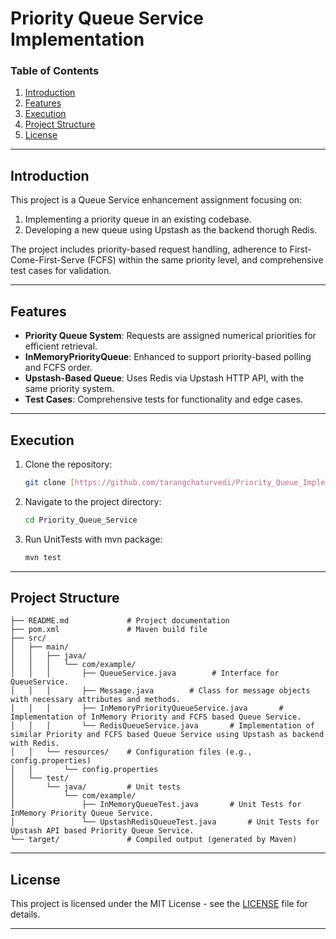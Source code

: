 # Priority Queue Service Implementation

### Table of Contents
1. [Introduction](#introduction)
2. [Features](#features)
3. [Execution](#Execution)
4. [Project Structure](#project-structure)
5. [License](#license)

---

## Introduction

This project is a Queue Service enhancement assignment focusing on:
1. Implementing a priority queue in an existing codebase.
2. Developing a new queue using Upstash as the backend thorugh Redis.

The project includes priority-based request handling, adherence to First-Come-First-Serve (FCFS) within the same priority level, and comprehensive test cases for validation.

---

## Features

- **Priority Queue System**: Requests are assigned numerical priorities for efficient retrieval.
- **InMemoryPriorityQueue**: Enhanced to support priority-based polling and FCFS order.
- **Upstash-Based Queue**: Uses Redis via Upstash HTTP API, with the same priority system.
- **Test Cases**: Comprehensive tests for functionality and edge cases.

---

## Execution
1. Clone the repository:
   ```bash
   git clone [https://github.com/tarangchaturvedi/Priority_Queue_Implementation_With_Upstash.git](https://github.com/tarangchaturvedi/Priority_Queue_Service)
   ```
2. Navigate to the project directory:
   ```bash
   cd Priority_Queue_Service
   ```
3. Run UnitTests with mvn package:
   ```bash
   mvn test
   ```
---

## Project Structure

```plaintext
├── README.md             # Project documentation
├── pom.xml               # Maven build file
├── src/
│   ├── main/
│   │   ├── java/         
│   │   │   └── com/example/
│   │   │       ├── QueueService.java        # Interface for QueueService.
│   │   │       ├── Message.java        # Class for message objects with necessary attributes and methods.
│   │   │       ├── InMemoryPriorityQueueService.java       # Implementation of InMemory Priority and FCFS based Queue Service.
│   │   │       └── RedisQueueService.java       # Implementation of similar Priority and FCFS based Queue Service using Upstash as backend with Redis.
│   │   └── resources/    # Configuration files (e.g., config.properties)
│   │       └── config.properties
│   └── test/
│       └── java/         # Unit tests
│           └── com/example/
│               ├── InMemoryQueueTest.java       # Unit Tests for InMemory Priority Queue Service.
│               └── UpstashRedisQueueTest.java       # Unit Tests for Upstash API based Priority Queue Service.
└── target/               # Compiled output (generated by Maven)

```
---

## License

This project is licensed under the MIT License - see the [LICENSE](./LICENSE) file for details.

---
